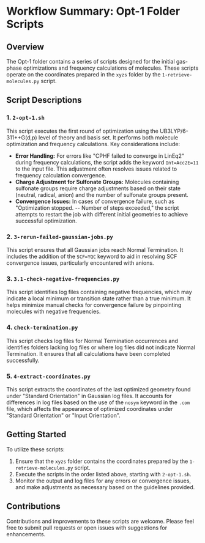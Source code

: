 # Workflow Summary: Opt-1 Folder Scripts

## Overview

The Opt-1 folder contains a series of scripts designed for the initial gas-phase optimizations and frequency calculations of molecules. These scripts operate on the coordinates prepared in the `xyzs` folder by the `1-retrieve-molecules.py` script.

## Script Descriptions

### 1. `2-opt-1.sh`

This script executes the first round of optimization using the UB3LYP/6-311++G(d,p) level of theory and basis set. It performs both molecule optimization and frequency calculations. Key considerations include:

- **Error Handling:** For errors like "CPHF failed to converge in LinEq2" during frequency calculations, the script adds the keyword `Int=Acc2E=11` to the input file. This adjustment often resolves issues related to frequency calculation convergence.
- **Charge Adjustment for Sulfonate Groups:** Molecules containing sulfonate groups require charge adjustments based on their state (neutral, radical, anion) and the number of sulfonate groups present.
- **Convergence Issues:** In cases of convergence failure, such as "Optimization stopped. -- Number of steps exceeded," the script attempts to restart the job with different initial geometries to achieve successful optimization.

### 2. `3-rerun-failed-gaussian-jobs.py`

This script ensures that all Gaussian jobs reach Normal Termination. It includes the addition of the `SCF=YQC` keyword to aid in resolving SCF convergence issues, particularly encountered with anions.

### 3. `3.1-check-negative-frequencies.py`

This script identifies log files containing negative frequencies, which may indicate a local minimum or transition state rather than a true minimum. It helps minimize manual checks for convergence failure by pinpointing molecules with negative frequencies.

### 4. `check-termination.py`

This script checks log files for Normal Termination occurrences and identifies folders lacking log files or where log files did not indicate Normal Termination. It ensures that all calculations have been completed successfully.

### 5. `4-extract-coordinates.py`

This script extracts the coordinates of the last optimized geometry found under "Standard Orientation" in Gaussian log files. It accounts for differences in log files based on the use of the `nosym` keyword in the `.com` file, which affects the appearance of optimized coordinates under "Standard Orientation" or "Input Orientation".

## Getting Started

To utilize these scripts:

1. Ensure that the `xyzs` folder contains the coordinates prepared by the `1-retrieve-molecules.py` script.
2. Execute the scripts in the order listed above, starting with `2-opt-1.sh`.
3. Monitor the output and log files for any errors or convergence issues, and make adjustments as necessary based on the guidelines provided.

## Contributions

Contributions and improvements to these scripts are welcome. Please feel free to submit pull requests or open issues with suggestions for enhancements.
